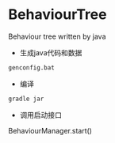 # BehaviourTree
Behaviour tree written by java

* 生成java代码和数据

```bash
genconfig.bat
```

* 编译
```bash
gradle jar
```

* 调用启动接口
  
BehaviourManager.start()
